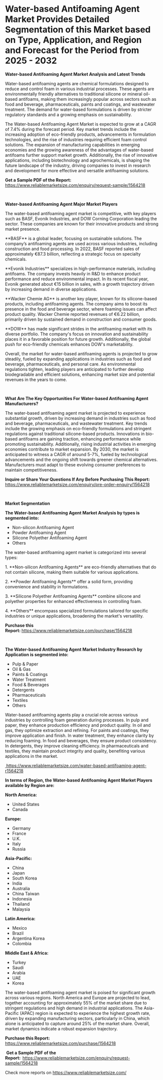 <p><h1>Water-based Antifoaming Agent Market Provides Detailed Segmentation of this Market based on Type, Application, and Region and Forecast for the Period from 2025 - 2032</h1></p><p><strong>Water-based Antifoaming Agent Market Analysis and Latest Trends</strong></p>
<p><p>Water-based antifoaming agents are chemical formulations designed to reduce and control foam in various industrial processes. These agents are environmentally friendly alternatives to traditional silicone or mineral oil-based antifoams, making them increasingly popular across sectors such as food and beverage, pharmaceuticals, paints and coatings, and wastewater treatment. The demand for water-based formulations is driven by stricter regulatory standards and a growing emphasis on sustainability.</p><p>The Water-based Antifoaming Agent Market is expected to grow at a CAGR of 7.4% during the forecast period. Key market trends include the increasing adoption of eco-friendly products, advancements in formulation technologies, and the rise of industries requiring efficient foam control solutions. The expansion of manufacturing capabilities in emerging economies and the growing awareness of the advantages of water-based antifoams further support market growth. Additionally, the rise of innovative applications, including biotechnology and agrochemicals, is shaping the future landscape of the industry, driving companies to invest in research and development for more effective and versatile antifoaming solutions.</p></p>
<p><strong>Get a Sample PDF of the Report:&nbsp;</strong> <a href="https://www.reliablemarketsize.com/enquiry/request-sample/1564218?utm_campaign=1901&utm_medium=2&utm_source=Github&utm_content=ia&utm_term=01022025&utm_id=water-based-antifoaming-agent">https://www.reliablemarketsize.com/enquiry/request-sample/1564218</a></p>
<p>&nbsp;</p>
<p><strong>Water-based Antifoaming Agent Major Market Players</strong></p>
<p><p>The water-based antifoaming agent market is competitive, with key players such as BASF, Evonik Industries, and DOW Corning Corporation leading the sector. These companies are known for their innovative products and strong market presence.</p><p>**BASF** is a global leader, focusing on sustainable solutions. The company’s antifoaming agents are used across various industries, including construction and food processing. In 2022, BASF reported sales of approximately €87.3 billion, reflecting a strategic focus on specialty chemicals.</p><p>**Evonik Industries** specializes in high-performance materials, including antifoams. The company invests heavily in R&D to enhance product performance and reduce environmental impact. In its recent fiscal year, Evonik generated about €15 billion in sales, with a growth trajectory driven by increasing demand in diverse applications.</p><p>**Wacker Chemie AG** is another key player, known for its silicone-based products, including antifoaming agents. The company aims to boost its presence in the food and beverage sector, where foaming issues can affect product quality. Wacker Chemie reported revenues of €6.22 billion, primarily driven by sustained demand in construction and consumer goods.</p><p>**DOW** has made significant strides in the antifoaming market with its diverse portfolio. The company's focus on innovation and sustainability places it in a favorable position for future growth. Additionally, the global push for eco-friendly chemicals enhances DOW's marketability.</p><p>Overall, the market for water-based antifoaming agents is projected to grow steadily, fueled by expanding applications in industries such as food and beverage, pharmaceuticals, and personal care. As environmental regulations tighten, leading players are anticipated to further develop biodegradable and efficient solutions, enhancing market size and potential revenues in the years to come.</p></p>
<p>&nbsp;</p>
<p><strong>What Are The Key Opportunities For Water-based Antifoaming Agent Manufacturers?</strong></p>
<p><p>The water-based antifoaming agent market is projected to experience substantial growth, driven by increasing demand in industries such as food and beverage, pharmaceuticals, and wastewater treatment. Key trends include the growing emphasis on eco-friendly formulations and stringent regulations against traditional silicone-based products. Innovations in bio-based antifoams are gaining traction, enhancing performance while promoting sustainability. Additionally, rising industrial activities in emerging economies contribute to market expansion. By 2030, the market is anticipated to witness a CAGR of around 5-7%, fueled by technological advancements and the ongoing shift towards greener chemical alternatives. Manufacturers must adapt to these evolving consumer preferences to maintain competitiveness.</p></p>
<p><strong>Inquire or Share Your Questions If Any Before Purchasing This Report:</strong> <a href="https://www.reliablemarketsize.com/enquiry/pre-order-enquiry/1564218?utm_campaign=1901&utm_medium=2&utm_source=Github&utm_content=ia&utm_term=01022025&utm_id=water-based-antifoaming-agent">https://www.reliablemarketsize.com/enquiry/pre-order-enquiry/1564218</a></p>
<p>&nbsp;</p>
<p><strong>Market Segmentation</strong></p>
<p><strong>The Water-based Antifoaming Agent Market Analysis by types is segmented into:</strong></p>
<p><ul><li>Non-silicon Antifoaming Agent</li><li>Powder Antifoaming Agent</li><li>Silicone Polyether Antifoaming Agent</li><li>Others</li></ul></p>
<p><p>The water-based antifoaming agent market is categorized into several types: </p><p>1. **Non-silicon Antifoaming Agents** are eco-friendly alternatives that do not contain silicone, making them suitable for various applications. </p><p>2. **Powder Antifoaming Agents** offer a solid form, providing convenience and stability in formulations.</p><p>3. **Silicone Polyether Antifoaming Agents** combine silicone and polyether properties for enhanced effectiveness in controlling foam. </p><p>4. **Others** encompass specialized formulations tailored for specific industries or unique applications, broadening the market's versatility.</p></p>
<p><strong>Purchase this Report:&nbsp;</strong><a href="https://www.reliablemarketsize.com/purchase/1564218?utm_campaign=1901&utm_medium=2&utm_source=Github&utm_content=ia&utm_term=01022025&utm_id=water-based-antifoaming-agent">https://www.reliablemarketsize.com/purchase/1564218</a></p>
<p>&nbsp;</p>
<p><strong>The Water-based Antifoaming Agent Market Industry Research by Application is segmented into:</strong></p>
<p><ul><li>Pulp & Paper</li><li>Oil & Gas</li><li>Paints & Coatings</li><li>Water Treatment</li><li>Food & Beverages</li><li>Detergents</li><li>Pharmaceuticals</li><li>Textiles</li><li>Others</li></ul></p>
<p><p>Water-based antifoaming agents play a crucial role across various industries by controlling foam generation during processes. In pulp and paper, they enhance production efficiency and product quality. In oil and gas, they optimize extraction and refining. For paints and coatings, they improve application and finish. In water treatment, they enhance clarity by reducing foaming. In food and beverages, they ensure product consistency. In detergents, they improve cleaning efficiency. In pharmaceuticals and textiles, they maintain product integrity and quality, benefiting various applications in the market.</p></p>
<p><a href="https://www.reliablemarketsize.com/water-based-antifoaming-agent-r1564218?utm_campaign=1901&utm_medium=2&utm_source=Github&utm_content=ia&utm_term=01022025&utm_id=water-based-antifoaming-agent">&nbsp;https://www.reliablemarketsize.com/water-based-antifoaming-agent-r1564218</a></p>
<p><strong>In terms of Region, the Water-based Antifoaming Agent Market Players available by Region are:</strong></p>
<p>
    <p> <strong> North America: </strong>
        <ul>
            <li>United States</li>
            <li>Canada</li>
        </ul>
        </p> 
    <p> <strong> Europe: </strong>
        <ul>
            <li>Germany</li>
            <li>France</li>
            <li>U.K.</li>
            <li>Italy</li>
            <li>Russia</li>
        </ul>
        </p> 
    <p> <strong> Asia-Pacific: </strong>
        <ul>
            <li>China</li>
            <li>Japan</li>
            <li>South Korea</li>
            <li>India</li>
            <li>Australia</li>
            <li>China Taiwan</li>
            <li>Indonesia</li>
            <li>Thailand</li>
            <li>Malaysia</li>
        </ul>
        </p> 
    <p> <strong> Latin America: </strong>
        <ul>
            <li>Mexico</li>
            <li>Brazil</li>
            <li>Argentina Korea</li>
            <li>Colombia</li>
        </ul>
        </p> 
    <p> <strong> Middle East & Africa: </strong>
        <ul>
            <li>Turkey</li>
            <li>Saudi</li>
            <li>Arabia</li>
            <li>UAE</li>
            <li>Korea</li>
        </ul>
    </p>
    </p>
<p><p>The water-based antifoaming agent market is poised for significant growth across various regions. North America and Europe are projected to lead, together accounting for approximately 55% of the market share due to stringent regulations and high demand in industrial applications. The Asia-Pacific (APAC) region is expected to experience the highest growth rate, driven by expanding manufacturing sectors, particularly in China, which alone is anticipated to capture around 25% of the market share. Overall, market dynamics indicate a robust expansion trajectory.</p></p>
<p><strong>Purchase this Report: </strong><a href="https://www.reliablemarketsize.com/purchase/1564218?utm_campaign=1901&utm_medium=2&utm_source=Github&utm_content=ia&utm_term=01022025&utm_id=water-based-antifoaming-agent">https://www.reliablemarketsize.com/purchase/1564218</a></p>
<p>&nbsp;<strong>Get a Sample PDF of the Report:&nbsp;&nbsp;</strong><a href="https://www.reliablemarketsize.com/enquiry/request-sample/1564218?utm_campaign=1901&utm_medium=2&utm_source=Github&utm_content=ia&utm_term=01022025&utm_id=water-based-antifoaming-agent">https://www.reliablemarketsize.com/enquiry/request-sample/1564218</a></p>
<p><strong></strong></p>
<p>Check more reports on <a href="https://www.reliablemarketsize.com/?utm_campaign=1901&utm_medium=2&utm_source=Github&utm_content=ia&utm_term=01022025&utm_id=water-based-antifoaming-agent">https://www.reliablemarketsize.com/</a></p>